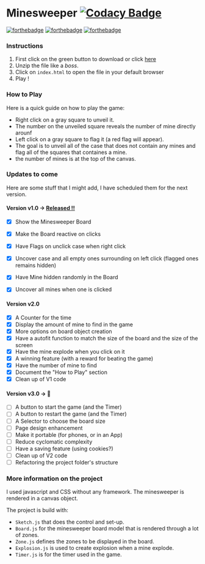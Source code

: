 # Minesweeper  [![Codacy Badge](https://api.codacy.com/project/badge/Grade/b4bffb1c4df447549abecb0274433c8f)](https://www.codacy.com/app/Sylhare/Minesweeper?utm_source=github.com&amp;utm_medium=referral&amp;utm_content=Sylhare/Minesweeper&amp;utm_campaign=Badge_Grade)

[![forthebadge](http://forthebadge.com/images/badges/built-with-love.svg)](http://forthebadge.com) [![forthebadge](http://forthebadge.com/images/badges/uses-js.svg)](http://forthebadge.com) [![forthebadge](http://forthebadge.com/images/badges/check-it-out.svg)](http://forthebadge.com) 

### Instructions

1. First click on the green button to download or click [here](https://github.com/Sylhare/Minesweeper/archive/master.zip)
2. Unzip the file like a *boss*.
3. Click on `index.html` to open the file in your default browser
4. Play !

### How to Play

Here is a quick guide on how to play the game:

- Right click on a gray square to unveil it.
- The number on the unveiled square reveals the number of mine directly arounf
- Left click on a gray square to flag it (a red flag will appear).
- The goal is to unveil all of the case that does not contain any mines and flag all of the squares that containes a mine.
- the number of mines is at the top of the canvas.

### Updates to come

Here are some stuff that I might add, I have scheduled them for the next version.

#### Version v1.0 -> [Released !!](https://github.com/Sylhare/Minesweeper/releases/tag/v1.0) 

- [X] Show the Minesweeper Board
- [X] Make the Board reactive on clicks
- [X] Have Flags on unclick case when right click
- [X] Uncover case and all empty ones surrounding on left click (flagged ones remains hidden)
- [X] Have Mine hidden randomly in the Board
- [X] Uncover all mines when one is clicked


#### Version v2.0 

- [X] A Counter for the time
- [X] Display the amount of mine to find in the game
- [X] More options on board object creation
- [X] Have a autofit function to match the size of the board and the size of the screen 
- [X] Have the mine explode when you click on it
- [X] A winning feature (with a reward for beating the game)
- [X] Have the number of mine to find
- [X] Document the "How to Play" section
- [X] Clean up of V1 code

#### Version v3.0 -> :construction: 

- [ ] A button to start the game (and the Timer)
- [ ] A button to restart the game (and the Timer)
- [ ] A Selector to choose the board size
- [ ] Page design enhancement
- [ ] Make it portable (for phones, or in an App)
- [ ] Reduce cyclomatic complexity
- [ ] Have a saving feature (using cookies?)
- [ ] Clean up of V2 code
- [ ] Refactoring the project folder's structure

### More information on the project

I used javascript and CSS without any framework. The minesweeper is rendered in a canvas object. 

The project is build with:

- `Sketch.js` that does the control and set-up.
- `Board.js` for the minesweeper board model that is rendered through a lot of zones.
- `Zone.js` defines the zones to be displayed in the board.
- `Explosion.js` is used to create explosion when a mine explode.
- `Timer.js` is for the timer used in the game.